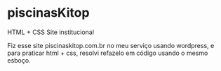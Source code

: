 # piscinasKitop
HTML + CSS Site institucional

Fiz esse site piscinaskitop.com.br no meu serviço usando wordpress, e para praticar html + css, resolvi refazelo em código usando o mesmo esboço.
